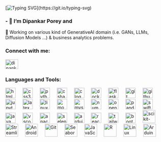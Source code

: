 [![Typing SVG](https://readme-typing-svg.demolab.com/?lines=Hello%20👋%2C%20Nice%20To%20Meet%20You!)](https://git.io/typing-svg)


### - 🔭 I’m Dipankar Porey and

🌱 Working on various kind of GenerativeAI domain (i.e. GANs, LLMs, Diffusion Models ...) & business analytics problems.

<h3 align="left">Connect with me:</h3>
<p align="left">
<a href="https://www.linkedin.com/in/dipankar-porey-403320259" target="blank"><img align="center" src="https://raw.githubusercontent.com/rahuldkjain/github-profile-readme-generator/master/src/images/icons/Social/linked-in-alt.svg" alt="dipankarporey" height="30" width="40" /></a>
</p>


<h3 align="left">Languages and Tools:</h3>
<p align="left">
  
  <div align="left">
  <img src="https://cdn.jsdelivr.net/gh/devicons/devicon/icons/html5/html5-original.svg" height="32" alt="html5 logo"  />
  <img width="14" />
  <img src="https://cdn.jsdelivr.net/gh/devicons/devicon/icons/css3/css3-original.svg" height="32" alt="css3 logo"  />
  <img width="14" />
  <img src="https://cdn.jsdelivr.net/gh/devicons/devicon/icons/python/python-original.svg" height="32" alt="python logo"  />
  <img width="14" />
  <img src="https://cdn.jsdelivr.net/gh/devicons/devicon/icons/csharp/csharp-original.svg" height="32" alt="csharp logo"  />
  <img width="14" />
  <img src="https://cdn.jsdelivr.net/gh/devicons/devicon/icons/c/c-original.svg" height="32" alt="c logo"  />
  <img width="14" />
  <img src="https://cdn.jsdelivr.net/gh/devicons/devicon/icons/docker/docker-original.svg" height="32" alt="docker logo"  />
  <img width="14" />
  <img src="https://skillicons.dev/icons?i=flask" height="32" alt="flask logo"  />
  <img width="14" />
  <img src="https://cdn.jsdelivr.net/gh/devicons/devicon/icons/git/git-original.svg" height="32" alt="git logo"  />
  <img width="14" />
  <img src="https://skillicons.dev/icons?i=github" height="32" alt="github logo"  />
  <img width="14" />
  <img src="https://cdn.jsdelivr.net/gh/devicons/devicon/icons/jupyter/jupyter-original.svg" height="32" alt="jupyter logo"  />
  <img width="14" />
  <img src="https://skillicons.dev/icons?i=latex" height="32" alt="latex logo"  />
  <img width="14" />
  <img src="https://cdn.jsdelivr.net/gh/devicons/devicon/icons/linux/linux-original.svg" height="32" alt="linux logo"  />
  <img width="14" />
  <img src="https://skillicons.dev/icons?i=mongodb" height="32" alt="mongodb logo"  />
  <img width="14" />
  <img src="https://skillicons.dev/icons?i=mysql" height="32" alt="mysql logo"  />
  <img width="14" />
  <img src="https://cdn.jsdelivr.net/gh/devicons/devicon/icons/numpy/numpy-original.svg" height="32" alt="numpy logo"  />
  <img width="14" />
  <img src="https://cdn.jsdelivr.net/gh/devicons/devicon/icons/opencv/opencv-original.svg" height="32" alt="opencv logo"  />
  <img width="14" />
  <img src="https://cdn.jsdelivr.net/gh/devicons/devicon/icons/pandas/pandas-original.svg" height="32" alt="pandas logo"  />
  <img width="14" />
  <img src="https://cdn.jsdelivr.net/gh/devicons/devicon/icons/swift/swift-original.svg" height="32" alt="swift logo"  />
  <img width="14" />
  <img src="https://cdn.jsdelivr.net/gh/devicons/devicon/icons/java/java-original.svg" height="32" alt="java logo"  />
  <img width="14" />
  <img src="https://cdn.jsdelivr.net/gh/devicons/devicon/icons/vscode/vscode-original.svg" height="32" alt="vscode logo"  />
  <img width="14" />
  <img src="https://cdn.simpleicons.org/anaconda/44A833" height="32" alt="anaconda logo"  />
  <img width="14" />
  <img src="https://cdn.simpleicons.org/selenium/43B02A" height="32" alt="selenium logo"  />
  <img width="14" />
  <img src="https://skillicons.dev/icons?i=arduino" height="32" alt="arduino logo"  />
  <img width="14" />
  <img src="https://skillicons.dev/icons?i=react" height="32" alt="react logo" />
  <img width="14" />
  <img src="https://skillicons.dev/icons?i=tailwind" height="32" alt="tailwind CSS logo" />
  <img width="14" />
  <img src="https://skillicons.dev/icons?i=bootstrap" height="32" alt="bootstrap logo"  />
  <img width="14" />
  <img src="https://upload.wikimedia.org/wikipedia/commons/0/05/Scikit_learn_logo_small.svg" alt="scikit-learn" width="40" height="40"/>
  <img width="14" />
  <img src="https://streamlit.io/images/brand/streamlit-mark-color.png" alt="Streamlit" width="40" height="40"/>
  <img width="14" />
  <img src="https://developer.android.com/studio/images/studio-icon-preview.svg" alt="Android Studio" width="40" height="40"/>
  <img width="14" />
  <img src="https://git-scm.com/images/logos/downloads/Git-Icon-1788C.png" alt="Git" width="40" height="40"/>
  <img width="14" />
  <img src="https://seaborn.pydata.org/_images/logo-mark-lightbg.svg" alt="Seaborn" width="40" height="40"/>
  <img width="14" />
  <img src="https://upload.wikimedia.org/wikipedia/commons/thumb/9/99/Unofficial_JavaScript_logo_2.svg/2048px-Unofficial_JavaScript_logo_2.svg.png" alt="JavaScript" width="40" height="40"/>
  <img width="14" />
  <img src="https://www.r-project.org/logo/Rlogo.svg" alt="R" width="40" height="40"/>
  <img width="14" />
  <img src="https://upload.wikimedia.org/wikipedia/commons/thumb/3/35/Tux.svg/1024px-Tux.svg.png" alt="Linux" width="40" height="40"/>
  <img width="14" />
  <img src="https://cdn.worldvectorlogo.com/logos/arduino-1.svg" alt="Arduino" width="40" height="40"/>
  <img width="14" />

</div>
